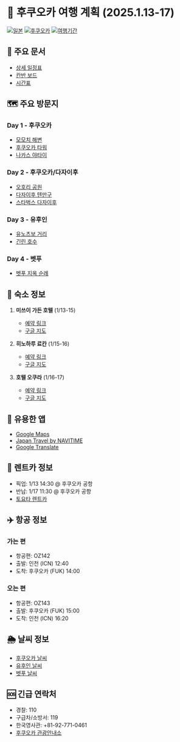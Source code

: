 # 🗾 후쿠오카 여행 계획 (2025.1.13-17)

[![일본](https://img.shields.io/badge/Country-Japan-red)](https://www.japan.travel/en/)
[![후쿠오카](https://img.shields.io/badge/City-Fukuoka-blue)](https://www.welcome-fukuoka.or.jp/)
[![여행기간](https://img.shields.io/badge/Duration-5%20Days-green)](https://www.fukuoka-airport.jp/)

## 📑 주요 문서
- [상세 일정표](후쿠오카_여행_일정_최종.md)
- [칸반 보드](후쿠오카_여행_칸반.md)
- [시간표](후쿠오카_여행_시간표.md)

## 🗺️ 주요 방문지
### Day 1 - 후쿠오카
- [모모치 해변](https://www.google.com/maps/place/Momochihama+Beach)
- [후쿠오카 타워](https://www.fukuokatower.co.jp/)
- [나카스 야타이](https://www.fukuoka-now.com/en/food/nakasu-yatai/)

### Day 2 - 후쿠오카/다자이후
- [오호리 공원](https://www.ohorikouen.jp/)
- [다자이후 텐만구](https://www.dazaifutenmangu.or.jp/)
- [스타벅스 다자이후](https://www.starbucks.co.jp/store/search/detail.php?id=396)

### Day 3 - 유후인
- [유노츠보 거리](https://www.visit-city.com/en/spot/4017840)
- [긴린 호수](https://www.japan.travel/en/spot/1518/)

### Day 4 - 벳푸
- [벳푸 지옥 순례](https://www.beppu-jigoku.com/)

## 🏨 숙소 정보
1. **미쓰이 가든 호텔** (1/13-15)
   - [예약 링크](https://www.gardenhotels.co.jp/fukuoka/)
   - [구글 지도](https://www.google.com/maps/place/Mitsui+Garden+Hotel+Fukuoka+Gion)

2. **히노하루 료칸** (1/15-16)
   - [예약 링크](https://www.yufuin-hinoharu.jp/)
   - [구글 지도](https://www.google.com/maps/place/Yufuin+Hinoharu)

3. **호텔 오쿠라** (1/16-17)
   - [예약 링크](https://www.okura-nikko.com/japan/fukuoka/hotel-okura-fukuoka/)
   - [구글 지도](https://www.google.com/maps/place/Hotel+Okura+Fukuoka)

## 📱 유용한 앱
- [Google Maps](https://play.google.com/store/apps/details?id=com.google.android.apps.maps)
- [Japan Travel by NAVITIME](https://play.google.com/store/apps/details?id=com.navitime.inbound.walk)
- [Google Translate](https://play.google.com/store/apps/details?id=com.google.android.apps.translate)

## 🚗 렌트카 정보
- 픽업: 1/13 14:30 @ 후쿠오카 공항
- 반납: 1/17 11:30 @ 후쿠오카 공항
- [토요타 렌트카](https://rent.toyota.co.jp/eng/)

## ✈️ 항공 정보
### 가는 편
- 항공편: OZ142
- 출발: 인천 (ICN) 12:40
- 도착: 후쿠오카 (FUK) 14:00

### 오는 편
- 항공편: OZ143
- 출발: 후쿠오카 (FUK) 15:00
- 도착: 인천 (ICN) 16:20

## 🌦️ 날씨 정보
- [후쿠오카 날씨](https://www.jma.go.jp/bosai/forecast/#area_type=class20s&area_code=8210000)
- [유후인 날씨](https://www.jma.go.jp/bosai/forecast/#area_type=class20s&area_code=8320300)
- [벳푸 날씨](https://www.jma.go.jp/bosai/forecast/#area_type=class20s&area_code=8320100)

## 🆘 긴급 연락처
- 경찰: 110
- 구급차/소방서: 119
- 한국영사관: +81-92-771-0461
- [후쿠오카 관광안내소](https://www.welcome-fukuoka.or.jp/)
